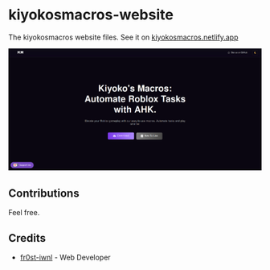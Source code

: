 # kiyokosmacros-website

The kiyokosmacros website files. See it on [kiyokosmacros.netlify.app](https://kiyokosmacros.netlify.app)

<p align="center">
  <img src="https://github.com/fr0st-iwnl/kiyokosmacros-website/blob/main/assets/images/thumbnail-github.png" alt="Kiyoko's Macros Github Thumbnail">
</p>


## Contributions

Feel free.

## Credits

- [fr0st-iwnl](https://github.com/fr0st-iwnl) - Web Developer
